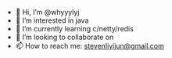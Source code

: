 - 👋 Hi, I’m @whyyylyj
- 👀 I’m interested in java
- 🌱 I’m currently learning c/netty/redis
- 💞️ I’m looking to collaborate on 
- 📫 How to reach me: stevenliyijun@gmail.com


